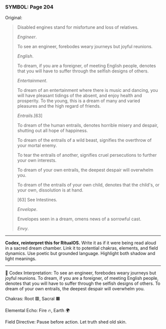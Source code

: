 ### SYMBOL: Page 204

Original:
> Disabled engines stand for misfortune and loss of relatives.
> 
> 
> _Engineer_.
> 
> 
> To see an engineer, forebodes weary journeys but joyful reunions.
> 
> 
> _English_.
> 
> 
> To dream, if you are a foreigner, of meeting English people,
> denotes that you will have to suffer through the selfish
> designs of others.
> 
> 
> _Entertainment_.
> 
> 
> To dream of an entertainment where there is music and dancing, you will
> have pleasant tidings of the absent, and enjoy health and prosperity.
> To the young, this is a dream of many and varied pleasures and the high
> regard of friends.
> 
> 
> _Entrails_.[63]
> 
> 
> To dream of the human entrails, denotes horrible misery and despair,
> shutting out all hope of happiness.
> 
> 
> To dream of the entrails of a wild beast, signifies the overthrow
> of your mortal enemy.
> 
> 
> To tear the entrails of another, signifies cruel persecutions
> to further your own interests.
> 
> 
> To dream of your own entrails, the deepest despair will overwhelm you.
> 
> 
> To dream of the entrails of your own child, denotes that the child's,
> or your own, dissolution is at hand.
> 
> 
> [63] See Intestines.
> 
> 
> _Envelope_.
> 
> 
> Envelopes seen in a dream, omens news of a sorrowful cast.
> 
> 
> _Envy_.

---

**Codex, reinterpret this for RitualOS.**
Write it as if it were being read aloud in a sacred dream chamber.
Link it to potential chakras, elements, and field dynamics.
Use poetic but grounded language.
Highlight both shadow and light meanings.

---

🔁 Codex Interpretation:
To see an engineer, forebodes weary journeys but joyful reunions. To dream, if you are a foreigner, of meeting English people, denotes that you will have to suffer through the selfish designs of others. To dream of your own entrails, the deepest despair will overwhelm you.

Chakras: Root 🟥, Sacral 🟧

Elemental Echo: Fire 🔥, Earth 🌍

Field Directive: Pause before action. Let truth shed old skin.
